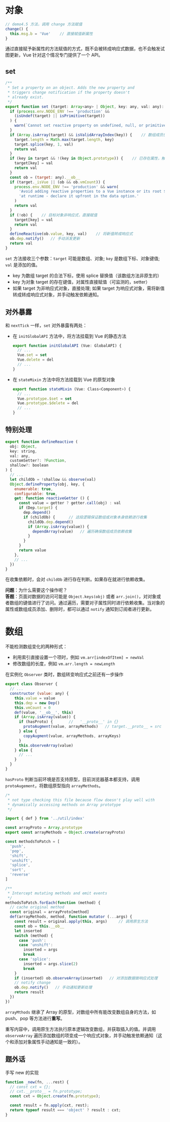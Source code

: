 # 对象

```javascript
// demo4.5 方法，调用 change 方法赋值
change() {
  this.msg.b = 'Vue'    // 直接赋值新属性
}
```

通过直接赋予新属性的方法赋值的方式，既不会被转成响应式数据，也不会触发试图更新，Vue 针对这个情况专门提供了一个 API。

## set

```javascript
/**
 * Set a property on an object. Adds the new property and
 * triggers change notification if the property doesn't
 * already exist.
 */
export function set (target: Array<any> | Object, key: any, val: any): any {
  if (process.env.NODE_ENV !== 'production' &&
    (isUndef(target) || isPrimitive(target))
  ) {
    warn(`Cannot set reactive property on undefined, null, or primitive value: ${(target: any)}`)
  }
  if (Array.isArray(target) && isValidArrayIndex(key)) {    // 数组成员使用复写数组方法
    target.length = Math.max(target.length, key)
    target.splice(key, 1, val)
    return val
  }
  if (key in target && !(key in Object.prototype)) {    // 已存在属性，触发 setter
    target[key] = val
    return val
  }
  const ob = (target: any).__ob__
  if (target._isVue || (ob && ob.vmCount)) {
    process.env.NODE_ENV !== 'production' && warn(
      'Avoid adding reactive properties to a Vue instance or its root $data ' +
      'at runtime - declare it upfront in the data option.'
    )
    return val
  }
  if (!ob) {    // 目标对象非响应式，直接赋值
    target[key] = val
    return val
  }
  defineReactive(ob.value, key, val)    // 将新值转成响应式
  ob.dep.notify()   // 手动派发更新
  return val
}
```

`set` 方法接收三个参数：`target` 可能是数组、对象; `key` 是数组下标、对象键值; `val` 是添加的值。
  + key 为数组 target 的合法下标，使用 splice 替换值（该数组方法非原生的）
  + key 为对象 target 的存在键值，对属性直接赋值（可监测的，setter）
  + 如果 target 为非响应式对象，直接处理; 如果 target 为响应式对象，需将新值转成转成响应式对象，并手动触发依赖通知。

## 对外暴露

和 `nextTick` 一样，`set` 对外暴露有两处：

+ 在 `initGlobalAPI` 方法中，将方法挂载到 Vue 的静态方法
  
    ```javascript
    export function initGlobalAPI (Vue: GlobalAPI) {
      // ...
      Vue.set = set
      Vue.delete = del
      // ...
    }
    ```

+ 在 `stateMixin` 方法中将方法挂载到 Vue 的原型对象
  
    ```javascript
    export function stateMixin (Vue: Class<Component>) {
      // ...
      Vue.prototype.$set = set
      Vue.prototype.$delete = del
      // ...
    }
    ```

## 特别处理

```javascript
export function defineReactive (
  obj: Object,
  key: string,
  val: any,
  customSetter?: ?Function,
  shallow?: boolean
) {
  // ...
  let childOb = !shallow && observe(val)
  Object.defineProperty(obj, key, {
    enumerable: true,
    configurable: true,
    get: function reactiveGetter () {
      const value = getter ? getter.call(obj) : val
      if (Dep.target) {
        dep.depend()
        if (childOb) {      // 这段逻辑保证数组或对象本身依赖进行收集
          childOb.dep.depend()
          if (Array.isArray(value)) {
            dependArray(value)   // 遍历确保数组成员依赖收集
          }
        }
      }
      return value
    },
    // ...
  })
}
```

在收集依赖时，会对 `childOb` 进行存在判断。如果存在就进行依赖收集。

**问题**：为什么需要这个操作呢？  
**答题**：页面对数据的访问可能是 `Object.keys(obj)` 或者 `arr.join()`，对对象或者数组的键值进行了访问。通过遍历，需要对子属性同时进行依赖收集。当对象的属性或数组成员添加、删除时，都可以通过 `notify` 通知到订阅者进行更新。

# 数组

不能检测数组变化的两种形式：
+ 利用索引直接设置一个项时，例如 `vm.arr[indexOfItem] = newVal`
+ 修改数组的长度，例如 `vm.arr.length = newLength`

在实例化 `Observer` 类时，数组转变响应式之前还有一步操作

```javascript
export class Observer {
  // ...
  constructor (value: any) {
    this.value = value
    this.dep = new Dep()
    this.vmCount = 0
    def(value, '__ob__', this)
    if (Array.isArray(value)) {
      if (hasProto) {       //   '__proto__' in {}
        protoAugment(value, arrayMethods)   // target.__proto__ = src
      } else {
        copyAugment(value, arrayMethods, arrayKeys)
      }
      this.observeArray(value)
    } else {
      // ...
    }
  }
}
```

`hasProto` 判断当前环境是否支持原型，目前浏览器基本都支持，调用 `protoAugement`，将数组原型指向 `arrayMethods`。

```javascript
/*
 * not type checking this file because flow doesn't play well with
 * dynamically accessing methods on Array prototype
 */

import { def } from '../util/index'

const arrayProto = Array.prototype
export const arrayMethods = Object.create(arrayProto)

const methodsToPatch = [
  'push',
  'pop',
  'shift',
  'unshift',
  'splice',
  'sort',
  'reverse'
]

/**
 * Intercept mutating methods and emit events
 */
methodsToPatch.forEach(function (method) {
  // cache original method
  const original = arrayProto[method]
  def(arrayMethods, method, function mutator (...args) {
    const result = original.apply(this, args)     // 调用原生方法
    const ob = this.__ob__
    let inserted
    switch (method) {
      case 'push':
      case 'unshift':
        inserted = args
        break
      case 'splice':
        inserted = args.slice(2)
        break
    }
    if (inserted) ob.observeArray(inserted)   // 对添加数据做响应式处理
    // notify change
    ob.dep.notify()   // 手动通知更新处理
    return result
  })
})
```

`arrayMthods` 继承了 Array 的原型，对数组中所有能改变数组自身的方法，如 push、pop 等方法进行**重写**。

重写内容中，调用原生方法执行原本逻辑改变数组，并获取插入的值。并调用 `observeArray` 遍历添加数组的项变成一个响应式对象，并手动触发依赖通知（这个和添加对象属性手动通知是一致的）。

## 题外话

手写 new 的实现

```javascript
function _new(fn, ...rest) {
  // const cxt = {};
  // cxt.__proto__ = fn.prototype;
  const cxt = Object.create(fn.prototype);

  const result = fn.apply(cxt, rest);
  return typeof result === 'object' ? result : cxt;
}
```